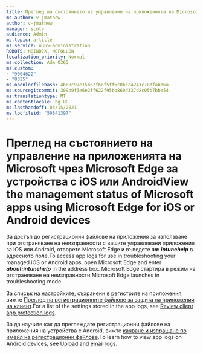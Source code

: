 ```yaml
---
title: Преглед на състоянието на управление на приложенията на Microsoft чрез Microsoft Edge за устройства с iOS или Android
ms.author: v-jmathew
author: v-jmathew
manager: scotv
audience: Admin
ms.topic: article
ms.service: o365-administration
ROBOTS: NOINDEX, NOFOLLOW
localization_priority: Normal
ms.collection: Adm_O365
ms.custom:
- "9004622"
- "8325"
ms.openlocfilehash: 4b88c97e15b62f68f5ff6c0bcc4243c78dfabb6a
ms.sourcegitcommit: 309b9f3e6e2ff622f95bb860d337d2c05b7bbe54
ms.translationtype: MT
ms.contentlocale: bg-BG
ms.lasthandoff: 03/15/2021
ms.locfileid: "50841397"
---
```

# <a name="view-the-management-status-of-microsoft-apps-using-microsoft-edge-for-ios-or-android-devices"></a><span data-ttu-id="991b7-102">Преглед на състоянието на управление на приложенията на Microsoft чрез Microsoft Edge за устройства с iOS или Android</span><span class="sxs-lookup"><span data-stu-id="991b7-102">View the management status of Microsoft apps using Microsoft Edge for iOS or Android devices</span></span>

<span data-ttu-id="991b7-103">За достъп до регистрационни файлове на приложения за използване при отстраняване на неизправности с вашите управлявани приложения за iOS или Android, отворете Microsoft Edge и въведете ***за: intunehelp*** в адресното поле.</span><span class="sxs-lookup"><span data-stu-id="991b7-103">To access app logs for use in troubleshooting your managed iOS or Android apps, open Microsoft Edge and enter ***about:intunehelp*** in the address box.</span></span> <span data-ttu-id="991b7-104">Microsoft Edge стартира в режим на отстраняване на неизправности.</span><span class="sxs-lookup"><span data-stu-id="991b7-104">Microsoft Edge launches in troubleshooting mode.</span></span>

<span data-ttu-id="991b7-105">За списък на настройките, съхранени в регистрите на приложения, вижте [Преглед на регистрационните файлове за защита на приложения на клиент](https://go.microsoft.com/fwlink/?linkid=2141401).</span><span class="sxs-lookup"><span data-stu-id="991b7-105">For a list of the settings stored in the app logs, see [Review client app protection logs](https://go.microsoft.com/fwlink/?linkid=2141401).</span></span>

<span data-ttu-id="991b7-106">За да научите как да преглеждате регистрационни файлове на приложения на устройства с Android, вижте [качване и изпращане по имейл на регистрационни файлове](https://go.microsoft.com/fwlink/?linkid=2141408).</span><span class="sxs-lookup"><span data-stu-id="991b7-106">To learn how to view app logs on Android devices, see [Upload and email logs](https://go.microsoft.com/fwlink/?linkid=2141408).</span></span>
